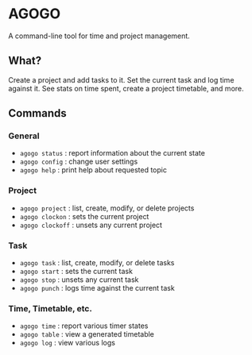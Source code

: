 # AGOGO

A command-line tool for time and project management.

## What?

Create a project and add tasks to it. Set the current task and log time against it. See
stats on time spent, create a project timetable, and more.

## Commands

### General
- `agogo status`             : report information about the current state
- `agogo config`             : change user settings
- `agogo help`               : print help about requested topic

### Project
- `agogo project`            : list, create, modify, or delete projects
- `agogo clockon`            : sets the current project 
- `agogo clockoff`           : unsets any current project

### Task
- `agogo task`               : list, create, modify, or delete tasks
- `agogo start`              : sets the current task
- `agogo stop`               : unsets any current task
- `agogo punch`              : logs time against the current task

### Time, Timetable, etc.
- `agogo time`               : report various timer states
- `agogo table`              : view a generated timetable
- `agogo log`                : view various logs
